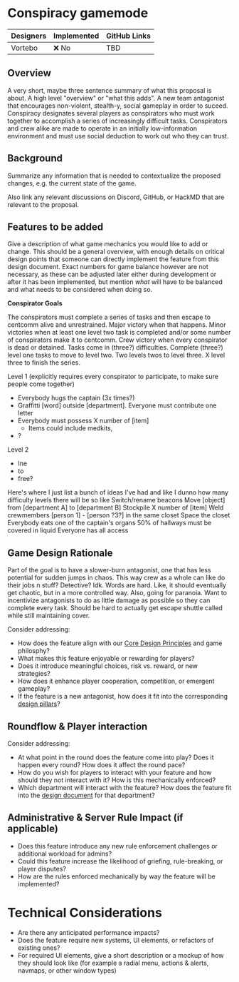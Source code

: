 # Conspiracy gamemode

| Designers | Implemented | GitHub Links |
|---|---|---|
| Vortebo | :x: No | TBD |

## Overview

A very short, maybe three sentence summary of what this proposal is about. A high level "overview" or "what this adds".
A new team antagonist that encourages non-violent, stealth-y, social gameplay in order to suceed. Conspiracy designates several players as conspirators who must work together to accomplish a series of increasingly difficult tasks. Conspirators and crew alike are made to operate in an initially low-information environment and must use social deduction to work out who they can trust.

## Background

Summarize any information that is needed to contextualize the proposed changes, e.g. the current state of the game.

Also link any relevant discussions on Discord, GitHub, or HackMD that are relevant to the proposal.

## Features to be added

Give a description of what game mechanics you would like to add or change. This should be a general overview, with enough details on critical design points that someone can directly implement the feature from this design document. Exact numbers for game balance however are not necessary, as these can be adjusted later either during development or after it has been implemented, but mention *what* will have to be balanced and what needs to be considered when doing so.

**Conspirator Goals**

The conspirators must complete a series of tasks and then escape to centcomm alive and unrestrained. Major victory when that happens. Minor victories when at least one level two task is completed and/or some number of conspirators make it to centcomm. Crew victory when every conspirator is dead or detained. Tasks come in (three?) difficulties. Complete (three?) level one tasks to move to level two. Two levels twos to level three. X level three to finish the series.

Level 1  (explicitly requires every conspirator to participate, to make sure people come together)

- Everybody hugs the captain (3x times?)
- Graffitti [word] outside [department]. Everyone must contribute one letter
- Everybody must possess X number of [item]
  - Items could include medkits, 
- ?

Level 2
- Ine
- to
- free?

Here's where I just list a bunch of ideas I've had and like I dunno how many difficulty levels there will be so like
Switch/rename beacons
Move [object] from [department A] to [department B]
Stockpile X number of [item]
Weld crewmembers [person 1] - [person ?3?] in the same closet
  Space the closet
Everybody eats one of the captain's organs
50% of hallways must be covered in liquid
Everyone has all access

## Game Design Rationale

Part of the goal is to have a slower-burn antagonist, one that has less potential for sudden jumps in chaos. This way crew as a whole can like do their jobs n stuff? Detective? Idk. Words are hard. Like, it should eventually get chaotic, but in a more controlled way. Also, going for paranoia.
Want to incentivize antagonists to do as little damage as possible so they can complete every task. Should be hard to actually get escape shuttle called while still maintaining cover.

Consider addressing:
- How does the feature align with our [Core Design Principles](../space-station-14/core-design/design-principles.md) and game philosphy?
- What makes this feature enjoyable or rewarding for players?
- Does it introduce meaningful choices, risk vs. reward, or new strategies?
- How does it enhance player cooperation, competition, or emergent gameplay?
- If the feature is a new antagonist, how does it fit into the corresponding [design pillars](../space-station-14/round-flow/antagonists.md)?

## Roundflow & Player interaction

Consider addressing:
- At what point in the round does the feature come into play? Does it happen every round? How does it affect the round pace?
- How do you wish for players to interact with your feature and how should they not interact with it? How is this mechanically enforced?
- Which department will interact with the feature? How does the feature fit into the [design document](../space-station-14/departments.md) for that department?

## Administrative & Server Rule Impact (if applicable)

- Does this feature introduce any new rule enforcement challenges or additional workload for admins?
- Could this feature increase the likelihood of griefing, rule-breaking, or player disputes?
- How are the rules enforced mechanically by way the feature will be implemented?

# Technical Considerations

- Are there any anticipated performance impacts?
- Does the feature require new systems, UI elements, or refactors of existing ones?
- For required UI elements, give a short description or a mockup of how they should look like (for example a radial menu, actions & alerts, navmaps, or other window types)
